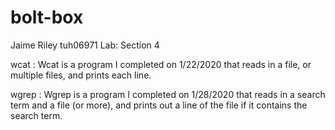 # bolt-box

Jaime Riley 
tuh06971
Lab: Section 4


wcat : 
Wcat is a program I completed on 1/22/2020 that reads in a file, or multiple files, and prints each line. 

wgrep : 
Wgrep is a program I completed on 1/28/2020 that reads in a search term and a file (or more), and prints out a line of the file if it contains the search term.
